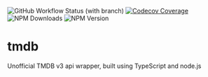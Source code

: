 ![GitHub Workflow Status (with branch)](https://img.shields.io/github/actions/workflow/status/odyssoft/tmdb/publish.yml?style=flat-square)
[![Codecov Coverage](https://img.shields.io/codecov/c/github/odyssoft/tmdb/main.svg?style=flat-square)](https://codecov.io/gh/odyssoft/tmdb/)
![NPM Downloads](https://img.shields.io/npm/dt/@odyssoft/tmdb?style=flat-square)
![NPM Version](https://img.shields.io/npm/v/@odyssoft/tmdb?color=%23009DFF&label=version&style=flat-square)

# tmdb

Unofficial TMDB v3 api wrapper, built using TypeScript and node.js
